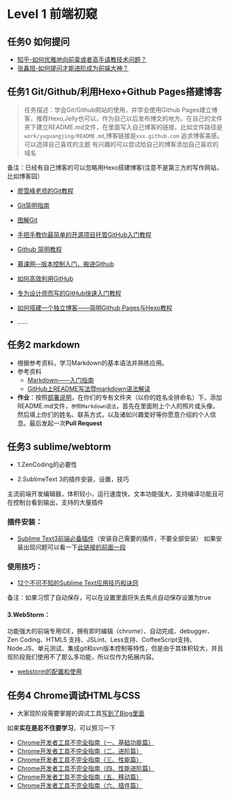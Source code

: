 # Level 1 前端初窥

## 任务0 如何提问

+ [知乎-如何优雅地向前辈或者高手请教技术问题？][1]
+ [张鑫旭-如何提问才能进阶成为前端大神？][2]


## 任务1 Git/Github/利用Hexo+Github Pages搭建博客

> 任务描述：学会Git/Github网站的使用，并学会使用Github Pages建立博客，推荐Hexo,Jelly也可以，作为自己以后发布博文的地方。在自己的文件夹下建立README.md文件，在里面写入自己博客的链接。比如文件路径是`work/yuguangjing/README.md`,博客链接是`xxx.github.com`
> 追求博客美感。可以选择自己喜欢的主题
> 有兴趣的可以尝试给自己的博客添加自己喜欢的域名

备注：已经有自己博客的可以忽略用Hexo搭建博客(注意不是第三方的写作网站，比如博客园）

+ [廖雪峰老师的Git教程][3]
+ [Git简明指南][4]
+ [图解Git][5]
+ [手把手教你最简单的开源项目托管GitHub入门教程][6]
+ [Github 简明教程][7]
+ [慕课网--版本控制入门，搬进Github][8]
+ [如何高效利用GitHub][9]
+ [专为设计师而写的GitHub快速入门教程][10]
+ [如何搭建一个独立博客——简明Github Pages与Hexo教程][11]
+ ......





  [1]: https://www.zhihu.com/question/25464141
  [2]: http://www.zhangxinxu.com/wordpress/2015/05/how-to-ask-web-front-question/
  [3]: http://www.liaoxuefeng.com/wiki/0013739516305929606dd18361248578c67b8067c8c017b000/
  [4]: http://www.bootcss.com/p/git-guide/
  [5]: http://marklodato.github.io/visual-git-guide/index-zh-cn.html
  [6]: http://jingyan.baidu.com/article/f7ff0bfc7181492e27bb1360.html
  [7]: http://www.runoob.com/w3cnote/git-guide.html
  [8]: http://www.imooc.com/learn/390
  [9]: http://www.yangzhiping.com/tech/github.html
  [10]: http://www.ui.cn/detail/20957.html
  [11]: http://www.jianshu.com/p/05289a4bc8b2

## 任务2   markdown	
+ 根据参考资料，学习Markdown的基本语法并熟练应用。
+ 参考资料
	- [Markdown——入门指南](http://www.jianshu.com/p/1e402922ee32/)
	- [GitHub上README写法暨markdown语法解读](http://www.tuicool.com/articles/zIJrEjn)
+  **作业**：按照[部署说明](https://github.com/CQUPTBee/FE-Study)，在你们的专有文件夹（以你的姓名全拼命名）下，添加README.md文件，`参照Markdown语法`，首先在里面附上个人的照片或头像，然后填上你们的姓名、联系方式，以及诸如兴趣爱好等你愿意介绍的个人信息。最后发起一次**Pull Request**  

## 任务3   sublime/webtorm

+ 1.ZenCoding的必要性

+ 2.SublimeText 3的插件安装，设置，技巧

主流前端开发编辑器，体积较小，运行速度快，文本功能强大，支持编译功能且可在控制台看到输出，支持的大量插件

### 插件安装：
+ [Sublime Text3前端必备插件](http://www.jianshu.com/p/edbc2a13494b)（安装自己需要的插件，不要全部安装）
如果安装出现问题可以看一下[此链接的前面一段](http://www.jianshu.com/p/3cb5c6f2421c/#)
### 使用技巧：
+ [12个不可不知的Sublime Text应用技巧和诀窍 ](https://segmentfault.com/a/1190000000505218)

备注：如果习惯了自动保存，可以在设置里面将失去焦点自动保存设置为true

#### 3.WebStorm：
功能强大的前端专用IDE，拥有即时编辑（chrome）、自动完成、debugger、Zen Coding、HTML5 支持、JSLint、Less支持、CoffeeScript支持、Node.JS、单元测试、集成git和svn版本控制等特性，但是由于其体积较大，并且现阶段我们使用不了那么多功能，所以仅作为拓展内容。

+ [webstorm的配置和使用](http://www.jianshu.com/p/f72dfac254ac)

## 任务4   Chrome调试HTML与CSS

+ 大家现阶段需要掌握的调试工具[写到了Blog里面](http://879479119.github.io/2016/07/25/chrome%E5%BC%80%E5%8F%91%E8%80%85%E5%B7%A5%E5%85%B7%E4%B8%AD%E7%9A%84HTML%E4%B8%8ECSS%E8%B0%83%E8%AF%95/)

如果**实在是忍不住要学习**，可以预习一下

+ [Chrome开发者工具不完全指南（一、基础功能篇）](http://web.jobbole.com/82558/)
+ [Chrome开发者工具不完全指南（二、进阶篇）](http://web.jobbole.com/82562/)
+ [Chrome开发者工具不完全指南（三、性能篇）](http://web.jobbole.com/82576/)
+ [Chrome开发者工具不完全指南（四、性能进阶篇）](http://web.jobbole.com/82590/)
+ [Chrome开发者工具不完全指南（五、移动篇）](http://web.jobbole.com/82612/)
+ [Chrome开发者工具不完全指南（六、插件篇）](http://web.jobbole.com/82701/)
